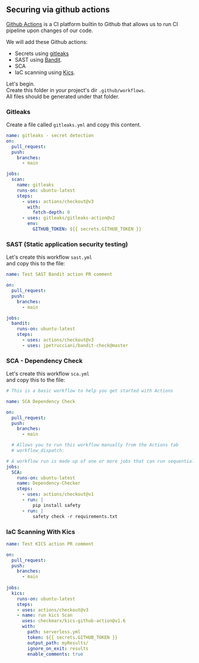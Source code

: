 
## Securing via github actions
[Github Actions](https://github.com/features/actions) is a CI platform builtin to Github that allows us to run CI pipeline upon changes of our code.<br>

We will add these Github actions:
* Secrets using [gitleaks](https://github.com/marketplace/actions/gitleaks)
* SAST using [Bandit](). 
* SCA
* IaC scanning using [Kics](https://github.com/marketplace/actions/kics-github-action).

Let's begin.<br>
Create this folder in your project's dir `.github/workflows`.<br>
All files should be generated under that folder.

### Gitleaks
Create a file called `gitleaks.yml` and copy this content.

```yaml
name: gitleaks - secret detection
on:
  pull_request:
  push:
    branches:
      - main

jobs:
  scan:
    name: gitleaks
    runs-on: ubuntu-latest
    steps:
      - uses: actions/checkout@v3
        with:
          fetch-depth: 0
      - uses: gitleaks/gitleaks-action@v2
        env:
          GITHUB_TOKEN: ${{ secrets.GITHUB_TOKEN }}
```

### SAST (Static application security testing)
Let's create this workflow `sast.yml`<br>
and copy this to the file:

```yaml
name: Test SAST Bandit action PR comment

on:
  pull_request:
  push:
    branches:
      - main

jobs:
  bandit:
    runs-on: ubuntu-latest
    steps:
      - uses: actions/checkout@v3
      - uses: jpetrucciani/bandit-check@master
```

### SCA - Dependency Check
Let's create this workflow `sca.yml`<br>
and copy this to the file:

```yaml
# This is a basic workflow to help you get started with Actions

name: SCA Dependency Check

on:
  pull_request:
  push:
    branches:
      - main

  # Allows you to run this workflow manually from the Actions tab
  # workflow_dispatch:

# A workflow run is made up of one or more jobs that can run sequentially or in parallel
jobs:
  SCA:
    runs-on: ubuntu-latest
    name: Dependency-Checker
    steps:
      - uses: actions/checkout@v1
      - run: |
          pip install safety
      - run: |
          safety check -r requirements.txt
```

### IaC Scanning With Kics

```yaml
name: Test KICS action PR comment

on:
  pull_request:
  push:
    branches:
      - main
    
jobs:
  kics:
    runs-on: ubuntu-latest
    steps:
    - uses: actions/checkout@v3
    - name: run kics Scan
      uses: checkmarx/kics-github-action@v1.6
      with:
        path: serverless.yml
        token: ${{ secrets.GITHUB_TOKEN }}
        output_path: myResults/
        ignore_on_exit: results
        enable_comments: true
```